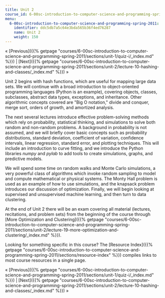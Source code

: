 ```yaml
---
title: Unit 2
course_id: 6-00sc-introduction-to-computer-science-and-programming-spring-2011
menu:
  6-00sc-introduction-to-computer-science-and-programming-spring-2011:
    identifier: ddc5db7a5c64e3bda565b36f4ed76287
    name: Unit 2
    weight: 150
---
```

« [Previous]({{% getpage "courses/6-00sc-introduction-to-computer-science-and-programming-spring-2011/sections/unit-1/quiz-i/_index.md" %}}) | [Next]({{% getpage "courses/6-00sc-introduction-to-computer-science-and-programming-spring-2011/sections/unit-2/lecture-10-hashing-and-classes/_index.md" %}}) »

Unit 2 begins with hash functions, which are useful for mapping large data sets. We will continue with a broad introduction to object-oriented programming languages (Python is an example), covering objects, classes, subclasses, abstract data types, exceptions, and inheritance. Other algorithmic concepts covered are "Big O notation," divide and conquer, merge sort, orders of growth, and amortized analysis.

The next several lectures introduce effective problem-solving methods which rely on probability, statistical thinking, and simulations to solve both random and non-random problems. A background in probability is not assumed, and we will briefly cover basic concepts such as probability distributions, standard deviation, coefficient of variation, confidence intervals, linear regression, standard error, and plotting techniques. This will include an introduction to curve fitting, and we introduce the Python libraries _numpy_ and _pylab_ to add tools to create simulations, graphs, and predictive models.

We will spend some time on random walks and Monte Carlo simulations, a very powerful class of algorithms which invoke random sampling to model and compute mathematical or physical systems. The Monty Hall problem is used as an example of how to use simulations, and the knapsack problem introduces our discussion of optimization. Finally, we will begin looking at supervised and unsupervised machine learning, and then turn to data clustering.

At the end of Unit 2 there will be an exam covering all material (lectures, recitations, and problem sets) from the beginning of the course through [More Optimization and Clustering]({{% getpage "courses/6-00sc-introduction-to-computer-science-and-programming-spring-2011/sections/unit-2/lecture-19-more-optimization-and-clustering/_index.md" %}}).

Looking for something specific in this course? The [Resource Index]({{% getpage "courses/6-00sc-introduction-to-computer-science-and-programming-spring-2011/sections/resource-index" %}}) compiles links to most course resources in a single page.

« [Previous]({{% getpage "courses/6-00sc-introduction-to-computer-science-and-programming-spring-2011/sections/unit-1/quiz-i/_index.md" %}}) | [Next]({{% getpage "courses/6-00sc-introduction-to-computer-science-and-programming-spring-2011/sections/unit-2/lecture-10-hashing-and-classes/_index.md" %}}) »